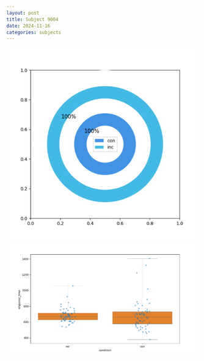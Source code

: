 ```yaml
---
layout: post
title: Subject 9004
date: 2024-11-16
categories: subjects
---
```


![](data/9004/run-19/9004_accuracy_by_condition.png)
![](data/9004/run-19/9004_rt.png)
